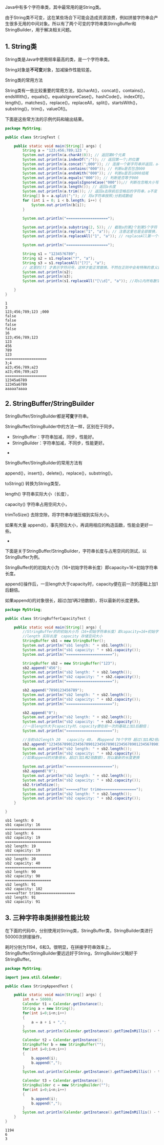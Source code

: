 
Java中有多个字符串类，其中最常用的是String类。

由于String类不可变，这在某些场合下可能会造成资源浪费，例如拼接字符串会产生很多无用的中间对象。所以有了两个可变的字符串类StringBuffer和StringBuilder，用于解决相关问题。



## 1. String类

String类是Java中使用频率最高的类，是一个字符串类。

String对象是**不可变**对象，加减操作性能较差。



String类的常用方法

String类有一些比较重要的常用方法，如charAt()，concat()，contains()，endsWith()，equals()，equalsIgnoreCase()，hashCode()，indexOf()，length()，matches()，replace()，replaceAll，split()，startsWith()，substring()，trim()，valueOf()。

<!--more-->

下面是这些常方法的示例代码和输出结果。

```java
package MyString;

public class StringTest {

    public static void main(String[] args) {
        String a = "123;456;789;123 ";
        System.out.println(a.charAt(0)); // 返回第0个元素
        System.out.println(a.indexOf(";")); // 返回第一个;的位置
        System.out.println(a.concat(";000")); // 连接一个新字符串并返回，a不变
        System.out.println(a.contains("000")); // 判断a是否包含000
        System.out.println(a.endsWith("000")); // 判断a是否以000结尾
        System.out.println(a.equals("000")); // 判断是否等于000
        System.out.println(a.equalsIgnoreCase("000"));// 判断在忽略大小写情况下是否等于000
        System.out.println(a.length()); // 返回a长度
        System.out.println(a.trim()); // 返回a去除前后空格后的字符串，a不变
        String[] b = a.split(";"); // 将a字符串按照;分割成数组
        for (int i = 0; i < b.length; i++) {
            System.out.println(b[i]);
        }

        System.out.println("===================");

        System.out.println(a.substring(2, 5)); // 截取a的第2个到第5个字符 a不变
        System.out.println(a.replace("1", "a")); // 注意这里也是全部替换，第一个参数是普通字符串
        System.out.println(a.replaceAll("1", "a")); // replaceAll第一个参数是正则表达式

        System.out.println("===================");

        String s1 = "12345?6789";
        String s2 = s1.replace("?", "a");
        String s3 = s1.replaceAll("[?]", "a");
        // 这里的[?] 才表示字符问号，这样才能正常替换。不然在正则中会有特殊的意义就会报异常
        System.out.println(s2);
        System.out.println(s3);
        System.out.println(s1.replaceAll("[\\d]", "a")); //将s1内所有数字替换为a并输出，s1的值未改变。

    }
}
```

```
1
3
123;456;789;123 ;000
false
false
false
false
16
123;456;789;123
123
456
789
123 
===================
3;4
a23;456;789;a23 
a23;456;789;a23 
===================
12345a6789
12345a6789
aaaaa?aaaa
```



## 2.  StringBuffer/StringBuilder

StringBuffer/StringBuilder都是**可变**字符串。

StringBuffer/StringBuilder中的方法一样，区别在于同步。

* StringBuffer：字符串加减，同步，性能好。
* StringBuilder：字符串加减，不同步，性能更好。

-

StringBuffer/StringBuilder的常用方法有

append()，insert()，delete()，replace()，substring()，

toString() 转换为String类型，

length() 字符串实际大小（长度），

capacity() 字符串占用空间大小，

trimToSize() 去除空隙，将字符串存储压缩到实际大小。

如果有大量 append()，事先预估大小，再调用相应的构造函数，性能会更好一些。

-

下面是关于StringBuffer/StringBuilder，字符串长度与占用空间的测试，以StringBuffer为例。

StringBuffer的的初始大小为（16+初始字符串长度）即capacity=16+初始字符串长度。

append()操作后，一旦length大于capacity时，capacity便在前一次的基础上加1后翻倍。

如果append()的对象很长，超过(加1再2倍数额)，将以最新的长度更换。

```java
package MyString;

public class StringBufferCapacityTest {

    public static void main(String[] args) {
        //StringBuffer的的初始大小为（16+初始字符串长度）即capacity=16+初始字符串长度
        //length 实际长度  capacity 存储空间大小
        StringBuffer sb1 = new StringBuffer();
        System.out.println("sb1 length: " + sb1.length());
        System.out.println("sb1 capacity: " + sb1.capacity());
        System.out.println("=====================");

        StringBuffer sb2 = new StringBuffer("123");
        sb2.append("456");
        System.out.println("sb2 length: " + sb2.length());
        System.out.println("sb2 capacity: " + sb2.capacity());
        System.out.println("=====================");

        sb2.append("7890123456789");
        System.out.println("sb2 length: " + sb2.length());
        System.out.println("sb2 capacity: " + sb2.capacity());
        System.out.println("=====================");

        sb2.append("0");
        System.out.println("sb2 length: " + sb2.length());
        System.out.println("sb2 capacity: " + sb2.capacity());
        //一旦length大于capacity时，capacity便在前一次的基础上加1后翻倍；
        System.out.println("=====================");

        //当前sb2length 20   capacity 40， 再append 70个字符 超过(加1再2倍数额)
        sb2.append("1234567890123456789012345678901234567890123456789012345678901234567890");
        System.out.println("sb2 length: " + sb2.length());
        System.out.println("sb2 capacity: " + sb2.capacity());
        //如果append的对象很长，超过(加1再2倍数额)，将以最新的长度更换

        System.out.println("=====================");
        sb2.append("0");
        System.out.println("sb2 length: " + sb2.length());
        System.out.println("sb2 capacity: " + sb2.capacity());
        sb2.trimToSize();
        System.out.println("=====after trime================");
        System.out.println("sb2 length: " + sb2.length());
        System.out.println("sb2 capacity: " + sb2.capacity());
    }

}

```

```
sb1 length: 0
sb1 capacity: 16
=====================
sb2 length: 6
sb2 capacity: 19
=====================
sb2 length: 19
sb2 capacity: 19
=====================
sb2 length: 20
sb2 capacity: 40
=====================
sb2 length: 90
sb2 capacity: 90
=====================
sb2 length: 91
sb2 capacity: 182
=====after trime================
sb2 length: 91
sb2 capacity: 91
```





## 3. 三种字符串类拼接性能比较

在下面的代码中，分别使用对String类，StringBuffer类，StringBuilder类进行50000次拼接操作，

耗时分别为1194，6和3。很明显，在拼接字符串效率上，StringBuffer/StringBuilder要远远好于String，StringBuilder又略好于StringBuffer。

```java
package MyString;

import java.util.Calendar;

public class StringAppendTest {

    public static void main(String[] args) {
        int n = 50000;
        Calendar t1 = Calendar.getInstance();
        String a = new String();
        for(int i=0;i<n;i++)
        {
            a = a + i + ",";
        }
        System.out.println(Calendar.getInstance().getTimeInMillis() - t1.getTimeInMillis());

        Calendar t2 = Calendar.getInstance();
        StringBuffer b = new StringBuffer("");
        for(int i=0;i<n;i++)
        {
            b.append(i);
            b.append(",");
        }
        System.out.println(Calendar.getInstance().getTimeInMillis() - t2.getTimeInMillis());

        Calendar t3 = Calendar.getInstance();
        StringBuilder c = new StringBuilder("");
        for(int i=0;i<n;i++)
        {
            b.append(i);
            b.append(",");
        }
        System.out.println(Calendar.getInstance().getTimeInMillis() - t3.getTimeInMillis());
    }
}
```

```shell
1194
6
3
```

